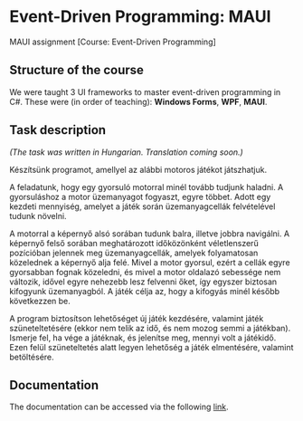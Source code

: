 # Event-Driven Programming: MAUI

MAUI assignment [Course: Event-Driven Programming]

## Structure of the course

We were taught 3 UI frameworks to master event-driven programming in C#. These were (in order of teaching): **Windows Forms**, **WPF**, **MAUI**.

## Task description
_(The task was written in Hungarian. Translation coming soon.)_

Készítsünk programot, amellyel az alábbi motoros játékot játszhatjuk.

A feladatunk, hogy egy gyorsuló motorral minél tovább tudjunk haladni. A gyorsuláshoz a motor üzemanyagot fogyaszt, egyre többet. Adott egy kezdeti
mennyiség, amelyet a játék során üzemanyagcellák felvételével tudunk növelni. 

A motorral a képernyő alsó sorában tudunk balra, illetve jobbra navigálni. A képernyő felső sorában meghatározott időközönként véletlenszerű pozícióban jelennek meg üzemanyagcellák, amelyek folyamatosan közelednek a képernyő alja felé. Mivel a motor gyorsul, ezért a cellák egyre gyorsabban fognak közeledni, és mivel a motor oldalazó sebessége nem változik, idővel egyre nehezebb lesz felvenni őket, így egyszer biztosan kifogyunk üzemanyagból. A játék célja az, hogy a kifogyás minél később következzen be.

A program biztosítson lehetőséget új játék kezdésére, valamint játék szüneteltetésére (ekkor nem telik az idő, és nem mozog semmi a játékban). Ismerje fel, ha vége a játéknak, és jelenítse meg, mennyi volt a játékidő. Ezen felül szüneteltetés alatt legyen lehetőség a játék elmentésére, valamint betöltésére.

## Documentation

The documentation can be accessed via the following [link](https://github.com/kbnim/elte-fi-edp-maui/blob/main/RaceBike.Docs/eva_bead03_ap3558.pdf).
